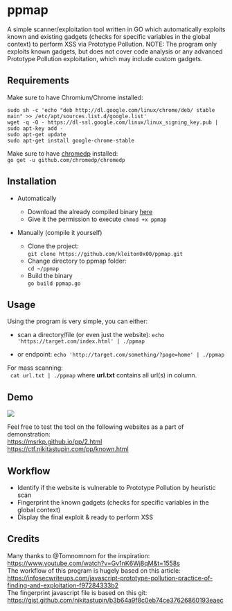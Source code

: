 # ppmap
A simple scanner/exploitation tool written in GO which automatically exploits known and existing gadgets (checks for specific variables in the global context) to perform XSS via Prototype Pollution. NOTE: The program only exploits known gadgets, but does not cover code analysis or any advanced Prototype Pollution exploitation, which may include custom gadgets.

## Requirements
Make sure to have Chromium/Chrome installed:  
```
sudo sh -c 'echo "deb http://dl.google.com/linux/chrome/deb/ stable main" >> /etc/apt/sources.list.d/google.list'
wget -q -O - https://dl-ssl.google.com/linux/linux_signing_key.pub | sudo apt-key add -
sudo apt-get update
sudo apt-get install google-chrome-stable
```
Make sure to have [chromedp](https://github.com/chromedp/chromedp) installed:  
```go get -u github.com/chromedp/chromedp```

## Installation
- Automatically  
  - Download the already compiled binary [here](https://github.com/kleiton0x00/ppmap/releases)
  - Give it the permission to execute ```chmod +x ppmap```

- Manually (compile it yourself)  
  - Clone the project:  
```git clone https://github.com/kleiton0x00/ppmap.git```  
  - Change directory to ppmap folder:  
```cd ~/ppmap```  
  - Build the binary  
```go build ppmap.go```  

## Usage

Using the program is very simple, you can either:
- scan a directory/file (or even just the website):
```echo 'https://target.com/index.html' | ./ppmap```

- or endpoint:
```echo 'http://target.com/something/?page=home' | ./ppmap```

For mass scanning:  
``` cat url.txt | ./ppmap``` where **url.txt** contains all url(s) in column.

## Demo
![](https://i.imgur.com/05nvfwX.gif)

Feel free to test the tool on the following websites as a part of demonstration:  
https://msrkp.github.io/pp/2.html  
https://ctf.nikitastupin.com/pp/known.html  

## Workflow

- Identify if the website is vulnerable to Prototype Pollution by heuristic scan
- Fingerprint the known gadgets (checks for specific variables in the global context)
- Display the final exploit & ready to perform XSS

## Credits

Many thanks to @Tomnomnom for the inspiration: https://www.youtube.com/watch?v=Gv1nK6Wj8qM&t=1558s  
The workflow of this program is hugely based on this article: https://infosecwriteups.com/javascript-prototype-pollution-practice-of-finding-and-exploitation-f97284333b2  
The fingerprint javascript file is based on this git: https://gist.github.com/nikitastupin/b3b64a9f8c0eb74ce37626860193eaec
